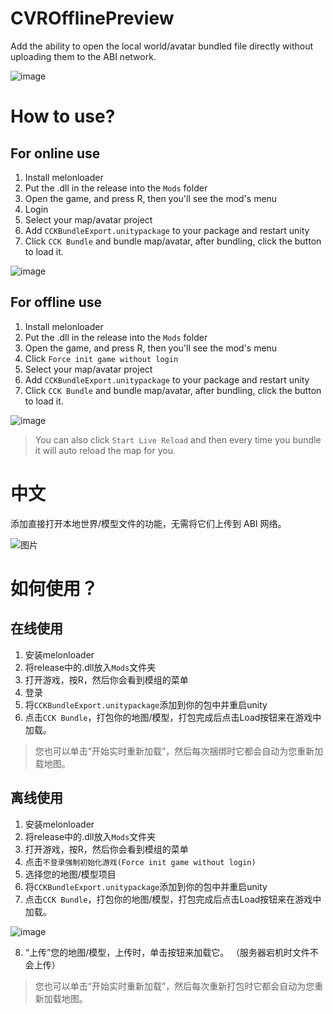 # CVROfflinePreview
Add the ability to open the local world/avatar bundled file directly without uploading them to the ABI network.

![image](https://user-images.githubusercontent.com/66859419/182164652-c1da3939-0073-4f8e-8c20-8e3a79836188.png)

# How to use?
## For online use
1. Install melonloader
2. Put the .dll in the release into the `Mods` folder
3. Open the game, and press R, then you'll see the mod's menu
4. Login
5. Select your map/avatar project
6. Add `CCKBundleExport.unitypackage` to your package and restart unity
7. Click `CCK Bundle` and bundle map/avatar, after bundling, click the button to load it.

![image](https://user-images.githubusercontent.com/66859419/182183975-bebe222f-1fbb-456d-a016-6ec2594e2919.png)

## For offline use
1. Install melonloader
2. Put the .dll in the release into the `Mods` folder
3. Open the game, and press R, then you'll see the mod's menu
4. Click `Force init game without login`
5. Select your map/avatar project
6. Add `CCKBundleExport.unitypackage` to your package and restart unity
7. Click `CCK Bundle` and bundle map/avatar, after bundling, click the button to load it.

![image](https://user-images.githubusercontent.com/66859419/182183975-bebe222f-1fbb-456d-a016-6ec2594e2919.png)


> You can also click `Start Live Reload` and then every time you bundle it will auto reload the map for you.


# 中文
添加直接打开本地世界/模型文件的功能，无需将它们上传到 ABI 网络。

![图片](https://user-images.githubusercontent.com/66859419/182164652-c1da3939-0073-4f8e-8c20-8e3a79836188.png)

# 如何使用？
## 在线使用
1. 安装melonloader
2. 将release中的.dll放入`Mods`文件夹
3. 打开游戏，按R，然后你会看到模组的菜单
4. 登录
6. 将`CCKBundleExport.unitypackage`添加到你的包中并重启unity
7. 点击`CCK Bundle`，打包你的地图/模型，打包完成后点击Load按钮来在游戏中加载。
> 您也可以单击“开始实时重新加载”，然后每次捆绑时它都会自动为您重新加载地图。

## 离线使用
1. 安装melonloader
2. 将release中的.dll放入`Mods`文件夹
3. 打开游戏，按R，然后你会看到模组的菜单
4. 点击`不登录强制初始化游戏(Force init game without login)`
5. 选择您的地图/模型项目
6. 将`CCKBundleExport.unitypackage`添加到你的包中并重启unity
7. 点击`CCK Bundle`，打包你的地图/模型，打包完成后点击Load按钮来在游戏中加载。

![image](https://user-images.githubusercontent.com/66859419/182183975-bebe222f-1fbb-456d-a016-6ec2594e2919.png)

8. “上传”您的地图/模型，上传时，单击按钮来加载它。 （服务器宕机时文件不会上传）
> 您也可以单击“开始实时重新加载”，然后每次重新打包时它都会自动为您重新加载地图。

